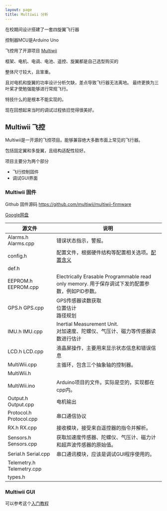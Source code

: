 ```yaml
---
layout: page
title: Multiwii 分析
---
```


<!---
版本    日期    作者    描述
v1.0    2019.06.13  lous    文件创建

-->

在校期间设计搭建了一套四旋翼飞行器

控制器MCU是Arduino Uno

飞控用了开源项目 [Multiwii](http://www.multiwii.com/wiki/?title=Main_Page)

框架、电机、电调、电池、遥控、旋翼都是自己选型购买的

整体尺寸较大，且笨重。

且对电机和旋翼的功率设计分析欠缺，差点导致飞行器无法离地。
最终更换为三叶桨才使勉强能够进行常规飞行。

特技什么的是根本不能实现的。

现在回想起来当时的调试过程依旧觉得很美好。

## Multiwii 飞控

Multiwii是一开源的飞控项目。能够兼容绝大多数市面上常见的飞行器。

包括固定翼和多旋翼，且结构适配性较好。

项目主要分为两个部分

- 飞行控制固件
- 调试GUI界面

### Multiwii 固件

Github 固件源码 https://github.com/multiwii/multiwii-firmware

[Google网盘](https://code.google.com/archive/p/multiwii/)

|源文件|说明|
--|--
Alarms.h Alarms.cpp|错误状态指示，警报。
config.h | 配置文件，根据硬件结构等配置相关选项。[配置含义](https://www.cnblogs.com/Tranquilty/p/4848853.html)
def.h|
EEPROM.h EEPROM.cpp|Electrically Erasable Programmable read only memory. 用于保存调试下发的配置参数，例如PID参数。
GPS.h GPS.cpp| GPS传感器读数获取 <br> 位置估计 <br> 路径规划
IMU.h IMU.cpp|  Inertial Measurement Unit.<br> 对加速度、陀螺仪、气压计、磁力等传感器读数进行估计
LCD.h LCD.cpp|液晶屏操作，主要用来显示状态信息和错误信息
MultiWii.cpp|主循环，包含三个抽象轴的控制器。
MultiWii.h|
MultiWii.ino|Arduino项目的文件。实际是空的，实现都在cpp内。
Output.h Output.cpp|电机输出
Protocol.h Protocol.cpp|串口通信协议
RX.h RX.cpp| 接收模块，接受来自遥控器的指令并解析。
Sensors.h Sensors.cpp| 获取加速度传感器、陀螺仪、气压计、磁力计和超声波传感器的原始值。
Serial.h Serial.cpp| 串口通讯模块，应该是调试GUI程序使用的。
Telemetry.h Telemetry.cpp|
types.h|


### Multiwii GUI 

可以参考这个[入门教程](https://blog.csdn.net/yjy728/article/details/69934993)

